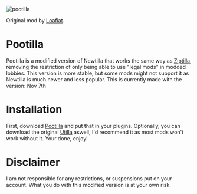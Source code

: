 ![pootilla](https://github.com/user-attachments/assets/f081b065-f763-427a-aaed-6ce63dff8aca)

Original mod by [Loafiat](https://github.com/Loafiat/Newtilla).

# Pootilla
Pootilla is a modified version of Newtilla that works the same way as [Ziptilla](https://github.com/VTMGR/Ziptilla), removing the restriction of only being able to use "legal mods" in modded lobbies. This version is more stable, but some mods might not support it as Newtilla is much newer and less popular.
This is currently made with the version: Nov 7th

# Installation
First, download [Pootilla](https://github.com/VTMGR/Pootilla/releases) and put that in your plugins. Optionally, you can download the original [Utilla](https://github.com/legoandmars/Utilla) aswell, I'd recommend it as most mods won't work without it. Your done, enjoy!

# Disclaimer
I am not responsible for any restrictions, or suspensions put on your account. What you do with this modified version is at your own risk.
